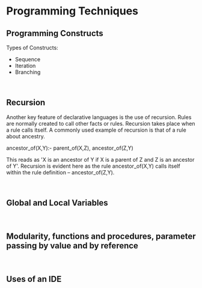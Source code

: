 # Programming Techniques

## Programming Constructs
Types of Constructs:
- Sequence
- Iteration
- Branching

<br>

## Recursion

Another key feature of declarative languages is the use of recursion. Rules are normally created to call other facts or rules. Recursion takes place when a rule calls itself. A commonly used example of recursion is that of a rule about ancestry.

ancestor_of(X,Y):- parent_of(X,Z), ancestor_of(Z,Y)

This reads as 'X is an ancestor of Y if X is a parent of Z and Z is an ancestor of Y'. Recursion is evident here as the rule ancestor_of(X,Y) calls itself within the rule definition – ancestor_of(Z,Y).

<br>

## Global and Local Variables

<br>

## Modularity, functions and procedures, parameter passing by value and by reference

<br>

## Uses of an IDE
